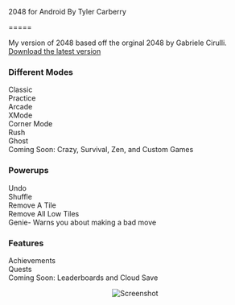 2048 for Android By Tyler Carberry

=====

My version of 2048 based off the orginal 2048 by Gabriele Cirulli.
[Download the latest version](https://github.com/tytan34/2048-for-Android/blob/master/bin/App_2048.apk?raw=true)

### Different Modes
Classic  
Practice  
Arcade  
XMode  
Corner Mode  
Rush  
Ghost  
Coming Soon: Crazy, Survival, Zen, and Custom Games

### Powerups
Undo  
Shuffle  
Remove A Tile  
Remove All Low Tiles  
Genie- Warns you about making a bad move

### Features
Achievements  
Quests  
Coming Soon: Leaderboards and Cloud Save


<p align="center">
  <img src="http://i.imgur.com/KpB2heX.png" alt="Screenshot"/>
</p>
